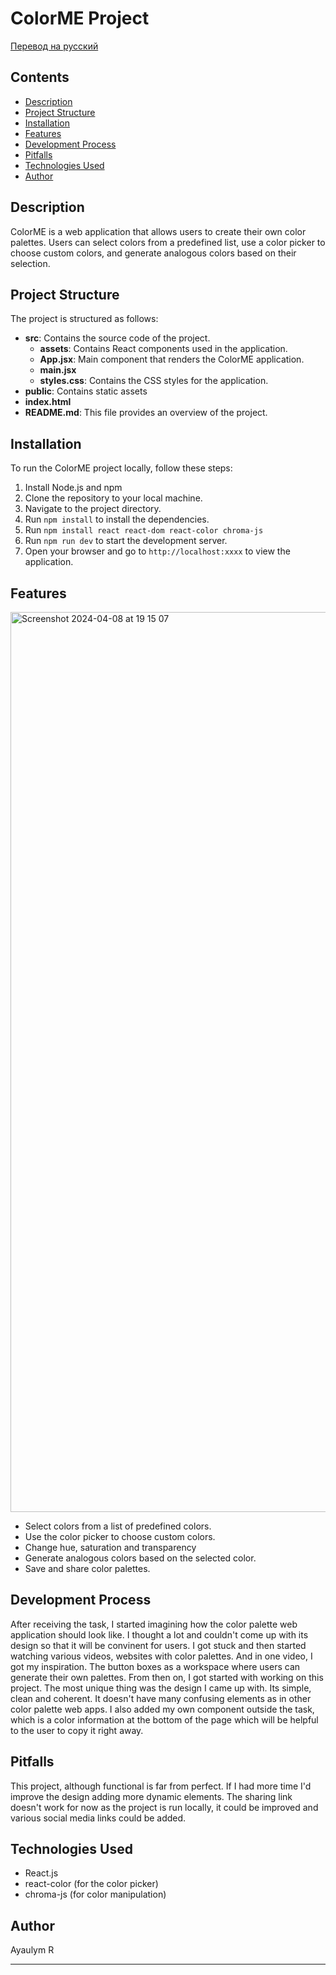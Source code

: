 
# ColorME Project
[Перевод на русский](README.ru.md)

## Contents 
- [Description](#description) 
- [Project Structure](#project-structure) 
- [Installation](#installation) 
- [Features](#features)
- [Development Process](#development-process)
- [Pitfalls](#pitfalls)
- [Technologies Used](#technologies-used) 
- [Author](#author) 
 

## Description
ColorME is a web application that allows users to create their own color palettes. Users can select colors from a predefined list, use a color picker to choose custom colors, and generate analogous colors based on their selection.

## Project Structure
The project is structured as follows:

- **src**: Contains the source code of the project.
    - **assets**: Contains React components used in the application.
    - **App.jsx**: Main component that renders the ColorME application.
    - **main.jsx**
    - **styles.css**: Contains the CSS styles for the application.
- **public**: Contains static assets
- **index.html**
- **README.md**: This file provides an overview of the project.

## Installation
To run the ColorME project locally, follow these steps:
1. Install Node.js and npm
2. Clone the repository to your local machine.
3. Navigate to the project directory.
4. Run  `npm install`  to install the dependencies.
5. Run  `npm install react react-dom react-color chroma-js`
6. Run  `npm run dev`  to start the development server.
7. Open your browser and go to  `http://localhost:xxxx`  to view the application.

## Features
<img width="1440" alt="Screenshot 2024-04-08 at 19 15 07" src="https://github.com/vivamichu/Color_Palette/assets/92267183/a46883f9-ff3f-44ea-b934-e472b4c2b76b">

- Select colors from a list of predefined colors.
- Use the color picker to choose custom colors.
- Change hue, saturation and transparency
- Generate analogous colors based on the selected color.
- Save and share color palettes.

## Development Process

After receiving the task, I started imagining how the color palette web application should look like. I thought a lot and couldn't come up with its design so that it will be convinent for users. I got stuck and then started watching various videos, websites with color palettes. And in one video, I got my inspiration. The button boxes as a workspace where users can generate their own palettes. From then on, I got started with working on this project. The most unique thing was the design I came up with. Its simple, clean and coherent. It doesn't have many confusing elements as in other color palette web apps. I also added my own component outside the task, which is a color information at the bottom of the page which will be helpful to the user to copy it right away.

## Pitfalls

This project, although functional is far from perfect. If I had more time I'd improve the design adding more dynamic elements. The sharing link doesn't work for now as the project is run locally, it could be improved and various social media links could be added. 

## Technologies Used 
- React.js
- react-color (for the color picker)
- chroma-js (for color manipulation)

## Author
Ayaulym R

---

